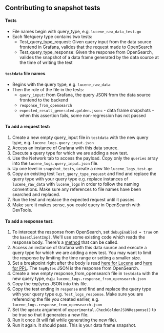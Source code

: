 ## Contributing to snapshot tests

#### Tests
* File names begin with query_type, e.g. `lucene_raw_data_test.go`
* Each file/query type contains two tests:
  * Test_query_type_request: Given query input from the data source frontend in Grafana, valides that the request made to OpenSearch
  * Test_query_type_response: Given the response from OpenSearch, valides the snapshot of a data frame generated by the data source at the time of writing the test

#### `testdata` file names
* Begins with the query type, e.g. `lucene_raw_data`
* Then the role of the file in the tests: 
  * `query_input`: from Grafana, the query JSON from the data source frontend to the backend
  * `response_from_opensearch`
  * `expected_result_generated.golden.jsonc` - data frame snapshots - when this assertion fails, some non-regression has not passed

#### To add a request test:
1. Create a new empty query_input file in `testdata` with the new query type, e.g. `lucene_logs.query_input.json`
2. Access an instance of Grafana with this data source. 
3. Execute a query type for which we are adding a new test. 
4. Use the Network tab to access the payload. Copy only the `queries` array into the `lucene_logs.query_input.json` file.
5. Up one level in `snapshot_tests`, create a new file `lucene_logs_test.go`
6. Copy an existing test `Test_query_type_request` and find and replace the query type with your query type e.g. replace instances of `lucene_raw_data` with `lucene_logs` in order to follow the naming conventions. Make sure any references to file names have been searched and replaced.
7. Run the test and replace the expected request until it passes.
8. Make sure it makes sense, you could query in OpenSearch with DevTools. 

#### To add a response test:
1. To intercept the response from OpenSearch, set `debugEnabled = true` on the `baseClientImpl`. We'll use some existing code which reads the response body. There's a [method](https://github.com/grafana/opensearch-datasource/blob/b2812efd4b20bafbccf0fa3378b96fb57f2f0b43/pkg/opensearch/client/client.go#L458) that can be called. 
2. Access an instance of Grafana with this data source and execute a query type for which we are adding a new test. You may want to limit the response by limiting the time range or setting a smaller size. 
3. Set a breakpoint right after the body is read [here for Lucene](https://github.com/grafana/opensearch-datasource/blob/b2812efd4b20bafbccf0fa3378b96fb57f2f0b43/pkg/opensearch/client/client.go#L364) and [here for PPL](https://github.com/grafana/opensearch-datasource/blob/b2812efd4b20bafbccf0fa3378b96fb57f2f0b43/pkg/opensearch/client/client.go#L585). The `tmpBytes` JSON is the response from OpenSearch.
4. Create a new empty response_from_opensearch file in `testdata` with the new query type, e.g.: `lucene_logs.response_from_opensearch.json`
5. Copy the `tmpBytes` JSON into this file. 
6. Copy the test ending in `response` and find and replace the query type with your query type e.g. `Test_logs_response`. Make sure you are referencing the file you created earlier, e.g. `lucene_logs.response_from_opensearch.json`
7. Set the `update` argument of `experimental.CheckGoldenJSONResponse()` to be true so that it generates a new file.
8. Run it once (it will fail while generating the new file).
9. Run it again. It should pass. This is your data frame snapshot.
